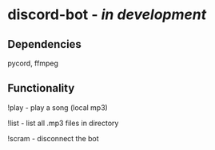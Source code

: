 # discord-bot - *in development*

## Dependencies
pycord, ffmpeg

## Functionality
!play - play a song (local mp3)

!list - list all .mp3 files in directory

!scram - disconnect the bot
